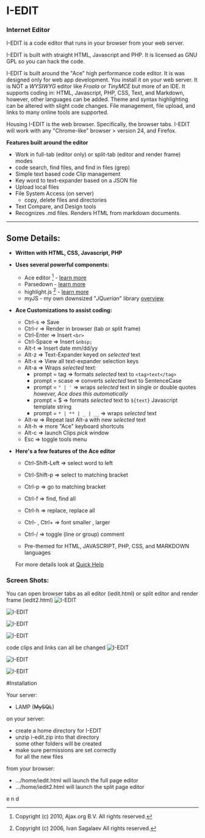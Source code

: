 
# I-EDIT 

### Internet Editor

I-EDIT is a code editor that runs in your browser
from your web server. 

I-EDIT is built with straight HTML, Javascript and PHP. 
It is licensed as GNU GPL so you can hack the code. 

I-EDIT is built around the "Ace" high performance code editor. 
It is was designed only for web app development. You install it on your web server. 
It is NOT a *WYSIWYG* editor like _Froala_ or _TinyMCE_ but more of an IDE. 
It supports coding in: HTML, Javascript, PHP, CSS, Text, and Markdown,
however, other languages can be added. Theme and syntax highlighting 
can be altered with slight code changes.
File management, file upload, and links to many online tools are supported.

Housing I-EDIT is the web browser. Specifically, 
the browser tabs. I-EDIT will work with any
"Chrome-like" browser > version 24, and Firefox.
  
**Features built around the editor**
  
  * Work in full-tab (editor only) or split-tab (editor and render frame) modes
  * code search, find files, and find in files (grep)
  * Simple text based code Clip management
  * Key word to text-expander based on a JSON file
  * Upload local files
  * File System Access (on server)
    * copy, delete files and directories
  * Text Compare, and Design tools
  * Recognizes .md files. Renders HTML from markdown documents.

---
## Some Details:

* **Written with HTML, CSS, Javascript, PHP**
* **Uses several powerful components:**
  * Ace editor [^1] - [learn more](https://ace.c9.io/ "Ace Editor Website")
  [^1]: Copyright (c) 2010, Ajax.org B.V. All rights reserved.
  * Parsedown - [learn more](https://github.com/erusev/parsedown/blob/master/README.md "Github")
  * highlight.js [^2] - [learn more](https://github.com/highlightjs/highlight.js "Github")
  [^2]: Copyright (c) 2006, Ivan Sagalaev All rights reserved.
  * myJS - my own downsized "_JQuerian_" library [overview](myJSrefer.html "myJS")
* **Ace Customizations to assist coding:**
  * Ctrl-s => Save
  * Ctrl-r => Render in browser (tab or split frame)
  * Ctrl-Enter => Insert `<br>`
  * Ctrl-Space => Insert `&nbsp;`
  * Alt-t => Insert date mm/dd/yy
  * Alt-z => Text-Expander keyed on _selected_ text
  * Alt-x => View all text-expander selection keys
  * Alt-a => Wraps _selected_ text:
    * prompt = tag => formats _selected_ text to `<tag>text</tag>`
    * prompt = scase => converts _selected_ text to SentenceCase
    * prompt = `" | '` => wraps _selected_ text in single or double quotes
      _however, Ace does this automatically_
    * prompt = $ => formats _selected_ text to `${text}` 
      Javascript template string
    * prompt = `* | ** | _ | __` => wraps _selected_ text
  * Alt-w => Repeat last Alt-a with new _selected_ text
  * Alt-h => more "Ace" keyboard shortcuts
  * Alt-c => launch Clips _pick_ window
  * Esc => toggle tools menu
* **Here's a few features of the Ace editor**
  * Ctrl-Shift-Left => select word to left
  * Ctrl-Shift-p => select to matching bracket
  * Ctrl-p => go to matching bracket
  * Ctrl-f => find, find all
  * Ctrl-h => replace, replace all
  * Ctrl- , Ctrl+ => font smaller , larger
  * Ctrl-/ => toggle (line or group) comment

  * Pre-themed for HTML, JAVASCRIPT, PHP, CSS, and MARKDOWN languages

  For more details look at [Quick Help](ieditHelp.html)

### Screen Shots:

You can open browser tabs as all editor (iedit.html) or split editor and render frame (iedit2.html)
![I-EDIT](images/tabNOframe.png "All Editor")

![I-EDIT](images/tabwframe.png "Split Editor/Frame")

![I-EDIT](images/toolbar1.png "main navigation")

![I-EDIT](images/toolbar2.png "tool navigation")

code clips and links can all be changed
![I-EDIT](images/ClipsWindow.png "Clips")

![I-EDIT](images/gfilesys.png "Grep & Find")

![I-EDIT](images/designPage.png "Design Page")

#Installation

Your server:
  * LAMP (~~MySQL~~)
  
on your server:
  * create a home directory for I-EDIT
  * unzip i-edit.zip into that directory  
    some other folders will be created
  * make sure permissions are set correctly  
    for all the new files
    
from your browser:
  * .../home/iedit.html
    will launch the full page editor
  * .../home/iedit2.html
    will launch the split page editor
    
e n d

